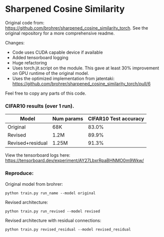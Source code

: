 # Sharpened Cosine Similarity
Original code from: https://github.com/brohrer/sharpened_cosine_similarity_torch. See the original repository for a more comprehensive readme.

Changes:
- Code uses CUDA capable device if available
- Added tensorboard logging
- Huge refactoring
- Uses torch.jit.script on the module. This gave at least 30% improvement on GPU runtime of the original model.
- Uses the optimized implementation from jatentaki: https://github.com/brohrer/sharpened_cosine_similarity_torch/pull/6

Feel free to copy any parts of this code.

### CIFAR10 results (over 1 run).

Model| Num params | CIFAR10 Test accuracy
---|---|---|
Original | 68K | 83.0%
Revised | 1.2M | 89.9%
Revised+residual | 1.25M | 91.3%

View the tensorboard logs here:
https://tensorboard.dev/experiment/AY27LbxrRpaBHNMO0m9Wkw/

### Reproduce:
Original model from brohrer:
```
python train.py run_name --model original
```

Revised architecture:
```
python train.py run_revised --model revised
```

Revised architecture with residual connections:
```
python train.py revised_residual --model revised_residual
```
